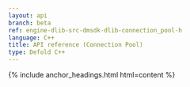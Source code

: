 ```yaml
---
layout: api
branch: beta
ref: engine-dlib-src-dmsdk-dlib-connection_pool-h
language: C++
title: API reference (Connection Pool)
type: Defold C++
---
```

{% include anchor_headings.html html=content %}
